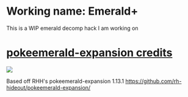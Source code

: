 # Working name: Emerald+

This is a WIP emerald decomp hack I am working on

# [pokeemerald-expansion credits](CREDITS.md)

 [![](https://img.shields.io/github/all-contributors/rh-hideout/pokeemerald-expansion/upcoming)](CREDITS.md)

Based off RHH's pokeemerald-expansion 1.13.1 https://github.com/rh-hideout/pokeemerald-expansion/

